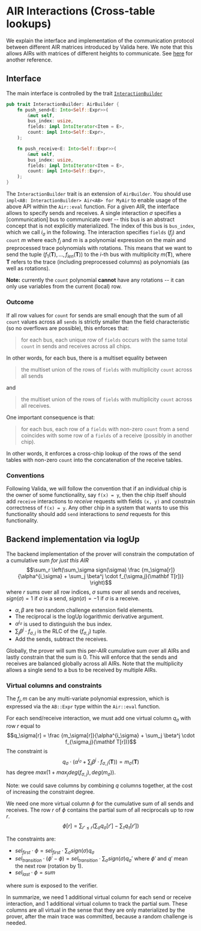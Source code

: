 # AIR Interactions (Cross-table lookups)

We explain the interface and implementation of the communication protocol between different AIR matrices introduced by Valida here. We note that this allows AIRs with matrices of
different heights to communicate. See [here](https://hackmd.io/@shuklaayush/rJHhuWGfR) for another reference.

## Interface

The main interface is controlled by the trait [`InteractionBuilder`](./mod.rs)

```rust
pub trait InteractionBuilder: AirBuilder {
    fn push_send<E: Into<Self::Expr>>(
        &mut self,
        bus_index: usize,
        fields: impl IntoIterator<Item = E>,
        count: impl Into<Self::Expr>,
    );

    fn push_receive<E: Into<Self::Expr>>(
        &mut self,
        bus_index: usize,
        fields: impl IntoIterator<Item = E>,
        count: impl Into<Self::Expr>,
    );
}
```

The `InteractionBuilder` trait is an extension of `AirBuilder`. You should use `impl<AB: InteractionBuilder> Air<AB> for MyAir` to enable usage of the above API within the `Air::eval` function.
For a given AIR, the interface allows to specify sends and receives. A single interaction $\sigma$ specifies a [communication] bus
to communicate over -- this bus is an abstract concept that is not explicitly materialized.
The index of this bus is `bus_index`, which we call $i_\sigma$ in the following.
The interaction specifies `fields` $(f_j)$ and `count` $m$ where each $f_j$ and $m$ is a polynomial expression
on the main and preprocessed trace polynomials with rotations. This means that we want to send the tuple
$(f_1(\mathbf T),\dotsc,f_{len}(\mathbf T))$ to the $i$-th bus with multiplicity $m(\mathbf T)$, where $\mathbf T$
refers to the trace (including preprocessed columns) as polynomials (as well as rotations).

**Note:** currently the `count` polynomial **cannot** have any rotations -- it can only use variables from the current (local) row.

### Outcome

If all row values for `count` for sends are small enough that the sum of all `count` values across all `sends` is strictly smaller than the field characteristic (so no overflows are possible), this enforces that:

> for each bus, each unique row of `fields` occurs with the same total `count` in sends and receives across all chips.

In other words, for each bus, there is a multiset equality between

> the multiset union of the rows of `fields` with multiplicity `count` across all sends

and

> the multiset union of the rows of `fields` with multiplicity `count` across all receives.

One important consequence is that:

> for each bus, each row of a `fields` with non-zero `count` from a send coincides with some row of a `fields` of a receive (possibly in another chip).

In other words, it enforces a cross-chip lookup of the rows of the send tables with non-zero `count` into the concatenation of the receive tables.

### Conventions

Following Valida, we will follow the convention that if an individual chip is the owner of some functionality, say `f(x) = y`, then the chip itself should add `receive`
interactions to _receive_ requests with fields `(x, y)` and constrain correctness of `f(x) = y`. Any other chip in a system that wants to use this functionality should
add `send` interactions to _send_ requests for this functionality.

## Backend implementation via logUp

The backend implementation of the prover will constrain the computation of a cumulative sum
_for just this AIR_
$$\sum_r \left(\sum_\sigma sign(\sigma) \frac {m_\sigma[r]}{\alpha^{i_\sigma} + \sum_j \beta^j \cdot f_{\sigma,j}(\mathbf T[r])} \right)$$
where $r$ sums over all row indices, $\sigma$ sums over all sends and receives, $sign(\sigma) = 1$ if $\sigma$ is a send, $sign(\sigma) = -1$ if $\sigma$ is a receive.

- $\alpha,\beta$ are two random challenge extension field elements.
- The reciprocal is the logUp logarithmic derivative argument.
- $\alpha^{i_\sigma}$ is used to distinguish the bus index.
- $\sum_j \beta^j \cdot f_{\sigma,j}$ is the RLC of the $(f_{\sigma,j})$ tuple.
- Add the sends, subtract the receives.

Globally, the prover will sum this per-AIR cumulative sum over all AIRs and lastly constrain that the sum is $0$. This will enforce that the sends and receives are balanced globally across all AIRs. Note that the multiplicity allows a single send to a bus to be received by multiple AIRs.

### Virtual columns and constraints

The $f_j, m$ can be any multi-variate polynomial expression, which is expressed via the `AB::Expr` type within the `Air::eval` function.

For each send/receive interaction, we must add one virtual column $q_\sigma$ with row $r$ equal to
$$q_\sigma[r] = \frac {m_\sigma[r]}{\alpha^{i_\sigma} + \sum_j \beta^j \cdot f_{\sigma,j}(\mathbf T[r])}$$
The constraint is
$$q_\sigma \cdot \left(\alpha^{i_\sigma} + \sum_j \beta^j \cdot f_{\sigma,j}(\mathbf T) \right) = m_\sigma(\mathbf T)$$
has degree $max(1 + max_j deg(f_{\sigma,j}), deg(m_\sigma))$.

Note: we could save columns by combining $q$ columns together, at the cost of increasing the constraint degree.

We need one more virtual column $\phi$ for the cumulative sum of all sends and receives. The row $r$ of $\phi$ contains the partial sum of all reciprocals up to row $r$.
$$\phi[r] = \sum_{r' \leq r} \left(\sum_\sigma q_\sigma[r'] - \sum_\tau q_\tau[r'] \right)$$

The constraints are:

- $sel_{first} \cdot \phi = sel_{first} \cdot \sum_\sigma sign(\sigma) q_\sigma$
- $sel_{transition} \cdot (\phi' - \phi) = sel_{transition} \cdot \sum_\sigma sign(\sigma) q_\sigma'$ where $\phi'$ and $q'$ mean the next row (rotation by $1$).
- $sel_{last} \cdot \phi = sum$

where $sum$ is exposed to the verifier.

In summarize, we need 1 additional virtual column for each send or receive interaction, and 1 additional virtual column to track the partial sum. These columns are all virtual in the sense that they are only materialized by the prover, after the main trace was committed, because a random challenge is needed.
